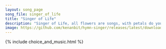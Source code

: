 ```yaml
---
layout: song_page
song_file: singer_of_life
title: "Singer of Life"
description: "Singer of Life, all flowers are songs, with petals do you write. Singer of Life, you color the earth, dazzling the eye with birds red and bright. Joy ... english theist 1part textbyother chords"
image: https://github.com/kenanbit/hymn-singer/releases/latest/download/singer_of_life-trad.png
---
```


{% include choice_and_music.html %}